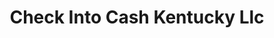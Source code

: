 ---
title: Check Into Cash Kentucky Llc
slug: check-into-cash-kentucky-llc
updated-on: '2024-05-30T13:44:31.749Z'
created-on: '2024-05-30T13:41:46.671Z'
published-on: '2024-05-30T13:54:32.469Z'
f_city-state-2:
- cms/city/middlesboro-ky.md
- cms/city/lebanon-ky.md
- cms/city/glasgow-ky.md
- cms/city/winchester-ky.md
- cms/city/london-ky.md
- cms/city/nicholasville-ky.md
- cms/city/henderson-ky.md
- cms/city/owensboro-ky.md
- cms/city/richmond-ky.md
- cms/city/georgetown-ky.md
- cms/city/madisonville-ky.md
- cms/city/somerset-ky.md
- cms/city/paducah-ky.md
- cms/city/covington-ky.md
- cms/city/campbellsville-ky.md
- cms/city/hopkinsville-ky.md
- cms/city/frankfort-ky.md
- cms/city/corbin-ky.md
- cms/city/elizabethtown-ky.md
- cms/city/murray-ky.md
- cms/city/ashland-ky.md
- cms/city/radcliff-ky.md
- cms/city/lexington-ky.md
- cms/city/danville-ky.md
- cms/city/sterling-ky.md
- cms/city/newport-ky.md
- cms/city/bowling-green-ky.md
f_locations:
- cms/payday-loan/check-into-cash-kentucky-llc-13198.md
- cms/payday-loan/check-into-cash-kentucky-llc-13199.md
- cms/payday-loan/check-into-cash-kentucky-llc-13200.md
- cms/payday-loan/check-into-cash-kentucky-llc-13201.md
- cms/payday-loan/check-into-cash-kentucky-llc-13202.md
- cms/payday-loan/check-into-cash-kentucky-llc-13203.md
- cms/payday-loan/check-into-cash-kentucky-llc-13204.md
- cms/payday-loan/check-into-cash-kentucky-llc-13205.md
- cms/payday-loan/check-into-cash-kentucky-llc-13206.md
- cms/payday-loan/check-into-cash-kentucky-llc-13207.md
- cms/payday-loan/check-into-cash-kentucky-llc-13208.md
- cms/payday-loan/check-into-cash-kentucky-llc-13209.md
- cms/payday-loan/check-into-cash-kentucky-llc-13210.md
- cms/payday-loan/check-into-cash-kentucky-llc-13211.md
- cms/payday-loan/check-into-cash-kentucky-llc-13212.md
- cms/payday-loan/check-into-cash-kentucky-llc-13213.md
- cms/payday-loan/check-into-cash-kentucky-llc-13214.md
- cms/payday-loan/check-into-cash-kentucky-llc-13215.md
- cms/payday-loan/check-into-cash-kentucky-llc-13216.md
- cms/payday-loan/check-into-cash-kentucky-llc-13217.md
- cms/payday-loan/check-into-cash-kentucky-llc-13218.md
- cms/payday-loan/check-into-cash-kentucky-llc-13219.md
- cms/payday-loan/check-into-cash-kentucky-llc-13220.md
- cms/payday-loan/check-into-cash-kentucky-llc-13221.md
- cms/payday-loan/check-into-cash-kentucky-llc-13222.md
- cms/payday-loan/check-into-cash-kentucky-llc-13223.md
- cms/payday-loan/check-into-cash-kentucky-llc-13224.md
- cms/payday-loan/check-into-cash-kentucky-llc-13225.md
- cms/payday-loan/check-into-cash-kentucky-llc-13226.md
- cms/payday-loan/check-into-cash-kentucky-llc-13227.md
- cms/payday-loan/check-into-cash-kentucky-llc-13228.md
f_states:
- cms/state/kentucky.md
layout: '[company].html'
tags: company
---